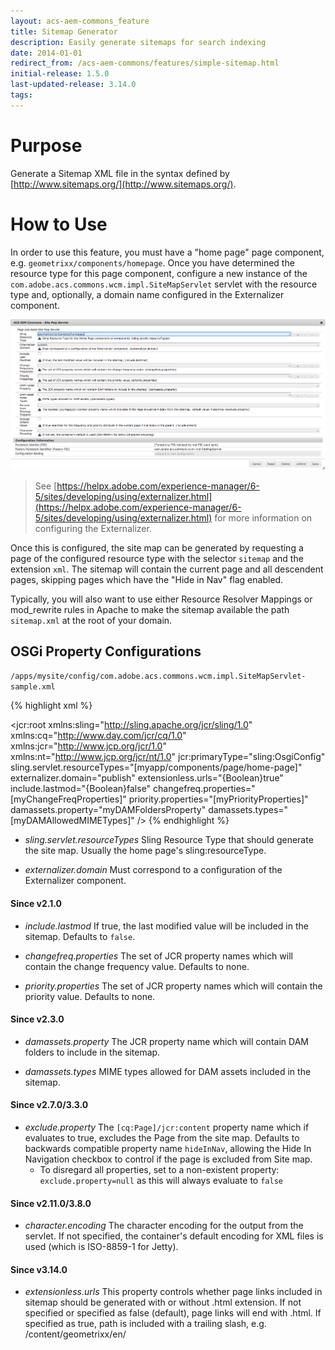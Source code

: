 ```yaml
---
layout: acs-aem-commons_feature
title: Sitemap Generator
description: Easily generate sitemaps for search indexing
date: 2014-01-01
redirect_from: /acs-aem-commons/features/simple-sitemap.html
initial-release: 1.5.0
last-updated-release: 3.14.0
tags:
---
```


# Purpose

Generate a Sitemap XML file in the syntax defined by [http://www.sitemaps.org/](http://www.sitemaps.org/).

# How to Use

In order to use this feature, you must have a "home page" page component, e.g. `geometrixx/components/homepage`. Once you have determined the resource type for this page component, configure a new instance of the `com.adobe.acs.commons.wcm.impl.SiteMapServlet` servlet with the resource type and, optionally, a domain name configured in the Externalizer component.

![sitemap servlet configuration](images/config.png)

> See [https://helpx.adobe.com/experience-manager/6-5/sites/developing/using/externalizer.html](https://helpx.adobe.com/experience-manager/6-5/sites/developing/using/externalizer.html) for more information on configuring the Externalizer.

Once this is configured, the site map can be generated by requesting a page of the configured resource type with the selector `sitemap` and the extension `xml`. The sitemap will contain the current page and all descendent pages, skipping pages which have the "Hide in Nav" flag enabled.

Typically, you will also want to use either Resource Resolver Mappings or mod_rewrite rules in Apache to make the sitemap available the path `sitemap.xml` at the root of your domain.


## OSGi Property Configurations

`/apps/mysite/config/com.adobe.acs.commons.wcm.impl.SiteMapServlet-sample.xml`

{% highlight xml %}
<?xml version="1.0" encoding="UTF-8"?>
<jcr:root xmlns:sling="http://sling.apache.org/jcr/sling/1.0" xmlns:cq="http://www.day.com/jcr/cq/1.0"
    xmlns:jcr="http://www.jcp.org/jcr/1.0" xmlns:nt="http://www.jcp.org/jcr/nt/1.0"
    jcr:primaryType="sling:OsgiConfig"
    sling.servlet.resourceTypes="[myapp/components/page/home-page]"
    externalizer.domain="publish"
    extensionless.urls="{Boolean}true"
    include.lastmod="{Boolean}false"
    changefreq.properties="[myChangeFreqProperties]"
    priority.properties="[myPriorityProperties]"
    damassets.property="myDAMFoldersProperty"
    damassets.types="[myDAMAllowedMIMETypes]"
    />
{% endhighlight %}   


* *sling.servlet.resourceTypes* Sling Resource Type that should generate the site map. Usually the home page's sling:resourceType.

* *externalizer.domain* Must correspond to a configuration of the Externalizer component.

#### Since v2.1.0

* *include.lastmod* If true, the last modified value will be included in the sitemap. Defaults to `false`.

* *changefreq.properties* The set of JCR property names which will contain the change frequency value. Defaults to none.

* *priority.properties* The set of JCR property names which will contain the priority value. Defaults to none.

#### Since v2.3.0

* *damassets.property* The JCR property name which will contain DAM folders to include in the sitemap.

* *damassets.types* MIME types allowed for DAM assets included in the sitemap.

#### Since v2.7.0/3.3.0

* *exclude.property* The `[cq:Page]/jcr:content` property name which if evaluates to true, excludes the Page from the site map. Defaults to backwards compatible property name `hideInNav`, allowing the Hide In Navigation checkbox to control if the page is excluded from Site map.
  * To disregard all properties, set to a non-existent property: `exclude.property=null` as this will always evaluate to `false`

#### Since v2.11.0/3.8.0

* *character.encoding* The character encoding for the output from the servlet. If not specified, the container's default encoding for XML files is used (which is ISO-8859-1 for Jetty).

#### Since v3.14.0

* *extensionless.urls* This property controls whether page links included in sitemap should be generated with or without .html extension. If not specified or specified as false (default), page links will end with .html. If specified as true, path is included with a trailing slash, e.g. /content/geometrixx/en/
